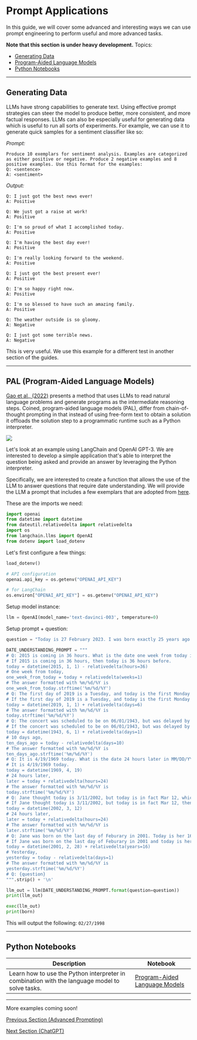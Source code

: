 # Prompt Applications

In this guide, we will cover some advanced and interesting ways we can use prompt engineering to perform useful and more advanced tasks. 

**Note that this section is under heavy development.**
Topics:
- [Generating Data](#generating-data)
- [Program-Aided Language Models](#pal-program-aided-language-models)
- [Python Notebooks](#python-notebooks)


---
## Generating Data
LLMs have strong capabilities to generate text. Using effective prompt strategies can steer the model to produce better, more consistent, and more factual responses. LLMs can also be especially useful for generating data which is useful to run all sorts of experiments. For example, we can use it to generate quick samples for a sentiment classifier like so:

*Prompt:*
```
Produce 10 exemplars for sentiment analysis. Examples are categorized as either positive or negative. Produce 2 negative examples and 8 positive examples. Use this format for the examples:
Q: <sentence>
A: <sentiment>
```

*Output:*
```
Q: I just got the best news ever!
A: Positive

Q: We just got a raise at work!
A: Positive

Q: I'm so proud of what I accomplished today.
A: Positive

Q: I'm having the best day ever!
A: Positive

Q: I'm really looking forward to the weekend.
A: Positive

Q: I just got the best present ever!
A: Positive

Q: I'm so happy right now.
A: Positive

Q: I'm so blessed to have such an amazing family.
A: Positive

Q: The weather outside is so gloomy.
A: Negative

Q: I just got some terrible news.
A: Negative
```

This is very useful. We use this example for a different test in another section of the guides.

---

## PAL (Program-Aided Language Models)
 
[Gao et al., (2022)](https://arxiv.org/abs/2211.10435) presents a method that uses LLMs to read natural language problems and generate programs as the intermediate reasoning steps. Coined, program-aided language models (PAL), differ from chain-of-thought prompting in that instead of using free-form text to obtain a solution it offloads the solution step to a programmatic runtime such as a Python interpreter.

![](../img/pal.png)

Let's look at an example using LangChain and OpenAI GPT-3. We are interested to develop a simple application that's able to interpret the question being asked and provide an answer by leveraging the Python interpreter. 

Specifically, we are interested to create a function that allows the use of the LLM to answer questions that require date understanding. We will provide the LLM a prompt that includes a few exemplars that are adopted from [here](https://github.com/reasoning-machines/pal/blob/main/pal/prompt/date_understanding_prompt.py).  

These are the imports we need:

```python
import openai
from datetime import datetime
from dateutil.relativedelta import relativedelta
import os
from langchain.llms import OpenAI
from dotenv import load_dotenv
```

Let's first configure a few things:

```python
load_dotenv()

# API configuration
openai.api_key = os.getenv("OPENAI_API_KEY")

# for LangChain
os.environ["OPENAI_API_KEY"] = os.getenv("OPENAI_API_KEY")
```

Setup model instance:

```python
llm = OpenAI(model_name='text-davinci-003', temperature=0)
```

Setup prompt + question:

```python
question = "Today is 27 February 2023. I was born exactly 25 years ago. What is the date I was born in MM/DD/YYYY?"

DATE_UNDERSTANDING_PROMPT = """
# Q: 2015 is coming in 36 hours. What is the date one week from today in MM/DD/YYYY?
# If 2015 is coming in 36 hours, then today is 36 hours before.
today = datetime(2015, 1, 1) - relativedelta(hours=36)
# One week from today,
one_week_from_today = today + relativedelta(weeks=1)
# The answer formatted with %m/%d/%Y is
one_week_from_today.strftime('%m/%d/%Y')
# Q: The first day of 2019 is a Tuesday, and today is the first Monday of 2019. What is the date today in MM/DD/YYYY?
# If the first day of 2019 is a Tuesday, and today is the first Monday of 2019, then today is 6 days later.
today = datetime(2019, 1, 1) + relativedelta(days=6)
# The answer formatted with %m/%d/%Y is
today.strftime('%m/%d/%Y')
# Q: The concert was scheduled to be on 06/01/1943, but was delayed by one day to today. What is the date 10 days ago in MM/DD/YYYY?
# If the concert was scheduled to be on 06/01/1943, but was delayed by one day to today, then today is one day later.
today = datetime(1943, 6, 1) + relativedelta(days=1)
# 10 days ago,
ten_days_ago = today - relativedelta(days=10)
# The answer formatted with %m/%d/%Y is
ten_days_ago.strftime('%m/%d/%Y')
# Q: It is 4/19/1969 today. What is the date 24 hours later in MM/DD/YYYY?
# It is 4/19/1969 today.
today = datetime(1969, 4, 19)
# 24 hours later,
later = today + relativedelta(hours=24)
# The answer formatted with %m/%d/%Y is
today.strftime('%m/%d/%Y')
# Q: Jane thought today is 3/11/2002, but today is in fact Mar 12, which is 1 day later. What is the date 24 hours later in MM/DD/YYYY?
# If Jane thought today is 3/11/2002, but today is in fact Mar 12, then today is 3/1/2002.
today = datetime(2002, 3, 12)
# 24 hours later,
later = today + relativedelta(hours=24)
# The answer formatted with %m/%d/%Y is
later.strftime('%m/%d/%Y')
# Q: Jane was born on the last day of Feburary in 2001. Today is her 16-year-old birthday. What is the date yesterday in MM/DD/YYYY?
# If Jane was born on the last day of Feburary in 2001 and today is her 16-year-old birthday, then today is 16 years later.
today = datetime(2001, 2, 28) + relativedelta(years=16)
# Yesterday,
yesterday = today - relativedelta(days=1)
# The answer formatted with %m/%d/%Y is
yesterday.strftime('%m/%d/%Y')
# Q: {question}
""".strip() + '\n'
```

```python
llm_out = llm(DATE_UNDERSTANDING_PROMPT.format(question=question))
print(llm_out)
```

```python
exec(llm_out)
print(born)
```

This will output the following: `02/27/1998`

---
## Python Notebooks

|Description|Notebook|
|--|--|
|Learn how to use the Python interpreter in combination with the language model to solve tasks.|[Program-Aided Language Models](../notebooks/pe-pal.ipynb)|

---

More examples coming soon!

[Previous Section (Advanced Prompting)](./prompts-advanced-usage.md)

[Next Section (ChatGPT)](./prompts-chatgpt.md)